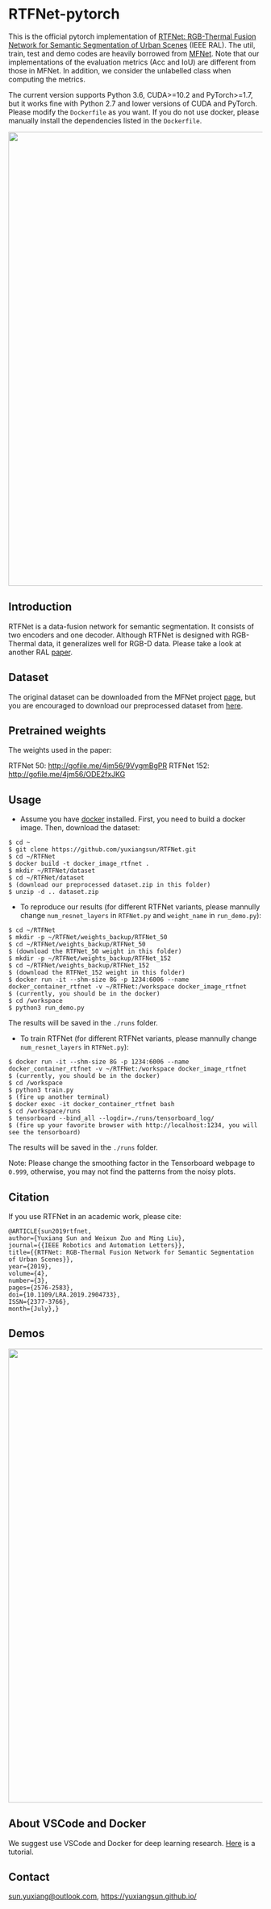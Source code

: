 # RTFNet-pytorch

This is the official pytorch implementation of [RTFNet: RGB-Thermal Fusion Network for Semantic Segmentation of Urban Scenes](https://github.com/yuxiangsun/RTFNet/blob/master/doc/RAL2019_RTFNet.pdf) (IEEE RAL). The util, train, test and demo codes are heavily borrowed from [MFNet](https://github.com/haqishen/MFNet-pytorch). Note that our implementations of the evaluation metrics (Acc and IoU) are different from those in MFNet. In addition, we consider the unlabelled class when computing the metrics.

The current version supports Python 3.6, CUDA>=10.2 and PyTorch>=1.7, but it works fine with Python 2.7 and lower versions of CUDA and PyTorch. Please modify the `Dockerfile` as you want. If you do not use docker, please manually install the dependencies listed in the `Dockerfile`.

<img src="doc/network.png" width="900px"/>
  
## Introduction

RTFNet is a data-fusion network for semantic segmentation. It consists of two encoders and one decoder. Although RTFNet is designed with RGB-Thermal data, it generalizes well for RGB-D data. Please take a look at another RAL [paper](https://doi.org/10.1109/LRA.2019.2932874).
 
## Dataset
 
The original dataset can be downloaded from the MFNet project [page](https://www.mi.t.u-tokyo.ac.jp/static/projects/mil_multispectral/), but you are encouraged to download our preprocessed dataset from [here](http://gofile.me/4jm56/CfukComo1).

## Pretrained weights

The weights used in the paper:

RTFNet 50: http://gofile.me/4jm56/9VygmBgPR
RTFNet 152: http://gofile.me/4jm56/ODE2fxJKG

## Usage

* Assume you have [docker](https://docs.docker.com/install/linux/docker-ce/ubuntu/) installed. First, you need to build a docker image. Then, download the dataset:
```
$ cd ~ 
$ git clone https://github.com/yuxiangsun/RTFNet.git
$ cd ~/RTFNet
$ docker build -t docker_image_rtfnet .
$ mkdir ~/RTFNet/dataset
$ cd ~/RTFNet/dataset
$ (download our preprocessed dataset.zip in this folder)
$ unzip -d .. dataset.zip
```

* To reproduce our results (for different RTFNet variants, please mannully change `num_resnet_layers` in `RTFNet.py` and `weight_name` in `run_demo.py`):
```
$ cd ~/RTFNet
$ mkdir -p ~/RTFNet/weights_backup/RTFNet_50
$ cd ~/RTFNet/weights_backup/RTFNet_50
$ (download the RTFNet_50 weight in this folder)
$ mkdir -p ~/RTFNet/weights_backup/RTFNet_152
$ cd ~/RTFNet/weights_backup/RTFNet_152
$ (download the RTFNet_152 weight in this folder)
$ docker run -it --shm-size 8G -p 1234:6006 --name docker_container_rtfnet -v ~/RTFNet:/workspace docker_image_rtfnet
$ (currently, you should be in the docker)
$ cd /workspace
$ python3 run_demo.py
```
The results will be saved in the `./runs` folder.

* To train RTFNet (for different RTFNet variants, please mannully change `num_resnet_layers` in `RTFNet.py`):
```
$ docker run -it --shm-size 8G -p 1234:6006 --name docker_container_rtfnet -v ~/RTFNet:/workspace docker_image_rtfnet
$ (currently, you should be in the docker)
$ cd /workspace
$ python3 train.py
$ (fire up another terminal)
$ docker exec -it docker_container_rtfnet bash
$ cd /workspace/runs
$ tensorboard --bind_all --logdir=./runs/tensorboard_log/
$ (fire up your favorite browser with http://localhost:1234, you will see the tensorboard)
```
The results will be saved in the `./runs` folder.

Note: Please change the smoothing factor in the Tensorboard webpage to `0.999`, otherwise, you may not find the patterns from the noisy plots.  

## Citation

If you use RTFNet in an academic work, please cite:

```
@ARTICLE{sun2019rtfnet,
author={Yuxiang Sun and Weixun Zuo and Ming Liu}, 
journal={{IEEE Robotics and Automation Letters}}, 
title={{RTFNet: RGB-Thermal Fusion Network for Semantic Segmentation of Urban Scenes}}, 
year={2019}, 
volume={4}, 
number={3}, 
pages={2576-2583}, 
doi={10.1109/LRA.2019.2904733}, 
ISSN={2377-3766}, 
month={July},}
```

## Demos

<img src="doc/demo.png" width="900px"/>

## About VSCode and Docker

We suggest use VSCode and Docker for deep learning research. [Here](https://github.com/yuxiangsun/VSCode_Docker_Tutorial) is a tutorial.

## Contact

sun.yuxiang@outlook.com, https://yuxiangsun.github.io/

